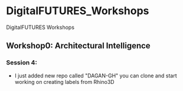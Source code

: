 # DigitalFUTURES_Workshops
DigitalFUTURES Workshops

## Workshop0: Architectural Intelligence

### Session 4:
- I just added new repo called "DAGAN-GH" you can clone and start working on creating labels from Rhino3D
